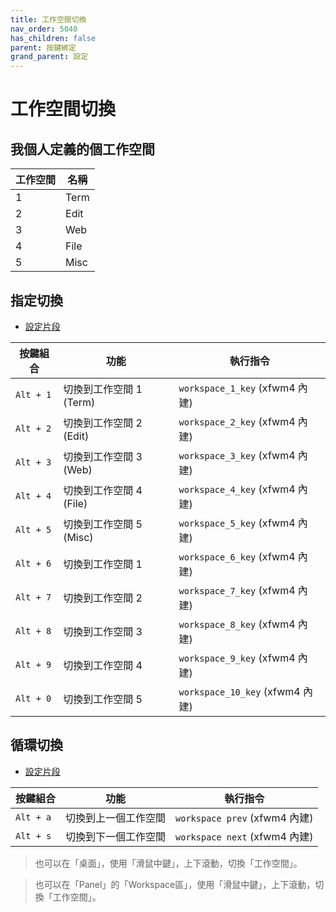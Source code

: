 ```yaml
---
title: 工作空間切換
nav_order: 5040
has_children: false
parent: 按鍵綁定
grand_parent: 設定
---
```



# 工作空間切換


## 我個人定義的個工作空間

| 工作空間 | 名稱  |
| -------- | ----- |
| 1        | Term  |
| 2        | Edit  |
| 3        | Web   |
| 4        | File  |
| 5        | Misc  |


## 指定切換

* [設定片段](https://github.com/samwhelp/note-about-xfce/blob/gh-pages/_demo/config/xfce-config/main/config/xfce4/xfconf/xfce-perchannel-xml/xfce4-keyboard-shortcuts.xml#L174)

| 按鍵組合  | 功能                    | 執行指令                       |
| --------- | ----------------------- | ------------------------------ |
| `Alt + 1` | 切換到工作空間 1 (Term) | `workspace_1_key` (xfwm4 內建) |
| `Alt + 2` | 切換到工作空間 2 (Edit) | `workspace_2_key` (xfwm4 內建) |
| `Alt + 3` | 切換到工作空間 3 (Web)  | `workspace_3_key` (xfwm4 內建) |
| `Alt + 4` | 切換到工作空間 4 (File) | `workspace_4_key` (xfwm4 內建) |
| `Alt + 5` | 切換到工作空間 5 (Misc) | `workspace_5_key` (xfwm4 內建) |
| `Alt + 6` | 切換到工作空間 1        | `workspace_6_key` (xfwm4 內建) |
| `Alt + 7` | 切換到工作空間 2        | `workspace_7_key` (xfwm4 內建) |
| `Alt + 8` | 切換到工作空間 3        | `workspace_8_key` (xfwm4 內建) |
| `Alt + 9` | 切換到工作空間 4        | `workspace_9_key` (xfwm4 內建) |
| `Alt + 0` | 切換到工作空間 5        | `workspace_10_key` (xfwm4 內建) |

## 循環切換

* [設定片段](https://github.com/samwhelp/note-about-xfce/blob/gh-pages/_demo/config/xfce-config/main/config/xfce4/xfconf/xfce-perchannel-xml/xfce4-keyboard-shortcuts.xml#L184)


| 按鍵組合  | 功能                 | 執行指令                   |
| --------- | -------------------- | -------------------------- |
| `Alt + a` | 切換到上一個工作空間 | `workspace prev` (xfwm4 內建) |
| `Alt + s` | 切換到下一個工作空間 | `workspace next` (xfwm4 內建) |


> 也可以在「桌面」，使用「滑鼠中鍵」，上下滾動，切換「工作空間」。

> 也可以在「Panel」的「Workspace區」，使用「滑鼠中鍵」，上下滾動，切換「工作空間」。
